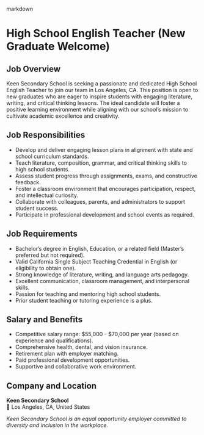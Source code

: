 markdown
# **High School English Teacher (New Graduate Welcome)**  

## **Job Overview**  
Keen Secondary School is seeking a passionate and dedicated High School English Teacher to join our team in Los Angeles, CA. This position is open to new graduates who are eager to inspire students with engaging literature, writing, and critical thinking lessons. The ideal candidate will foster a positive learning environment while aligning with our school’s mission to cultivate academic excellence and creativity.  

## **Job Responsibilities**  
- Develop and deliver engaging lesson plans in alignment with state and school curriculum standards.  
- Teach literature, composition, grammar, and critical thinking skills to high school students.  
- Assess student progress through assignments, exams, and constructive feedback.  
- Foster a classroom environment that encourages participation, respect, and intellectual curiosity.  
- Collaborate with colleagues, parents, and administrators to support student success.  
- Participate in professional development and school events as required.  

## **Job Requirements**  
- Bachelor’s degree in English, Education, or a related field (Master’s preferred but not required).  
- Valid California Single Subject Teaching Credential in English (or eligibility to obtain one).  
- Strong knowledge of literature, writing, and language arts pedagogy.  
- Excellent communication, classroom management, and interpersonal skills.  
- Passion for teaching and mentoring high school students.  
- Prior student teaching or tutoring experience is a plus.  

## **Salary and Benefits**  
- Competitive salary range: $55,000 - $70,000 per year (based on experience and qualifications).  
- Comprehensive health, dental, and vision insurance.  
- Retirement plan with employer matching.  
- Paid professional development opportunities.  
- Supportive and collaborative work environment.  

## **Company and Location**  
**Keen Secondary School**  
📍 Los Angeles, CA, United States  

*Keen Secondary School is an equal opportunity employer committed to diversity and inclusion in the workplace.*